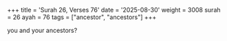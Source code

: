 +++
title = 'Surah 26, Verses 76'
date = '2025-08-30'
weight = 3008
surah = 26
ayah = 76
tags = ["ancestor", "ancestors"]
+++

you and your ancestors?